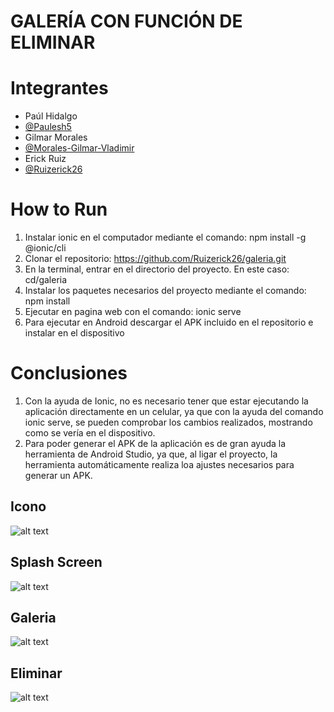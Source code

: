 # GALERÍA CON FUNCIÓN DE ELIMINAR

# Integrantes

- Paúl Hidalgo
- [@Paulesh5](https://www.github.com/Paulesh5)
- Gilmar Morales
- [@Morales-Gilmar-Vladimir](https://www.github.com/Morales-Gilmar-Vladimir)
- Erick Ruiz
- [@Ruizerick26](https://www.github.com/Ruizerick26)

# How to Run

1. Instalar ionic en el computador mediante el comando: npm install -g @ionic/cli
2. Clonar el repositorio: https://github.com/Ruizerick26/galeria.git
3. En la terminal, entrar en el directorio del proyecto. En este caso: cd/galeria
4. Instalar los paquetes necesarios del proyecto mediante el comando: npm install
5. Ejecutar en pagina web con el comando: ionic serve
6. Para ejecutar en Android descargar el APK incluido en el repositorio e instalar en el dispositivo

# Conclusiones

1. Con la ayuda de Ionic, no es necesario tener que estar ejecutando la aplicación directamente en un celular, ya que con la ayuda del comando ionic serve, se pueden comprobar los cambios realizados, mostrando como se vería en el dispositivo.
2. Para poder generar el APK de la aplicación es de gran ayuda la herramienta de Android Studio, ya que, al ligar el proyecto, la herramienta automáticamente realiza loa ajustes necesarios para generar un APK.

## Icono

![alt text](image.png)

## Splash Screen

![alt text](image-1.png)

## Galeria

![alt text](image-2.png)

## Eliminar

![alt text](image-3.png)
